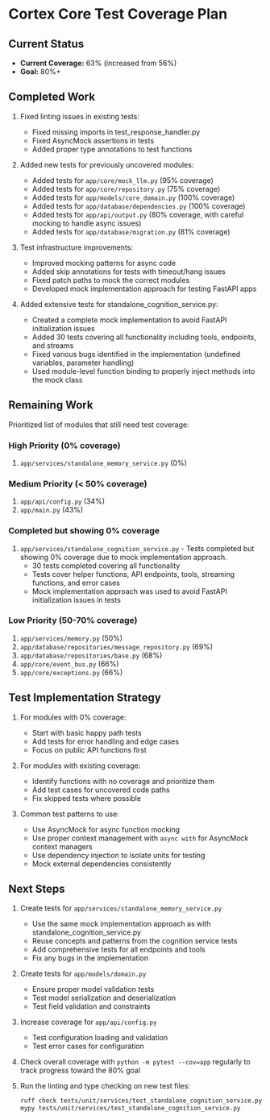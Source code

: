 # Cortex Core Test Coverage Plan

## Current Status

- **Current Coverage:** 63% (increased from 56%)
- **Goal:** 80%+

## Completed Work

1. Fixed linting issues in existing tests:
   - Fixed missing imports in test_response_handler.py
   - Fixed AsyncMock assertions in tests
   - Added proper type annotations to test functions

2. Added new tests for previously uncovered modules:
   - Added tests for `app/core/mock_llm.py` (95% coverage)
   - Added tests for `app/core/repository.py` (75% coverage)
   - Added tests for `app/models/core_domain.py` (100% coverage)
   - Added tests for `app/database/dependencies.py` (100% coverage)
   - Added tests for `app/api/output.py` (80% coverage, with careful mocking to handle async issues)
   - Added tests for `app/database/migration.py` (81% coverage)

3. Test infrastructure improvements:
   - Improved mocking patterns for async code
   - Added skip annotations for tests with timeout/hang issues
   - Fixed patch paths to mock the correct modules
   - Developed mock implementation approach for testing FastAPI apps

4. Added extensive tests for standalone_cognition_service.py:
   - Created a complete mock implementation to avoid FastAPI initialization issues
   - Added 30 tests covering all functionality including tools, endpoints, and streams
   - Fixed various bugs identified in the implementation (undefined variables, parameter handling)
   - Used module-level function binding to properly inject methods into the mock class

## Remaining Work

Prioritized list of modules that still need test coverage:

### High Priority (0% coverage)
1. `app/services/standalone_memory_service.py` (0%)

### Medium Priority (< 50% coverage)
1. `app/api/config.py` (34%)
2. `app/main.py` (43%)

### Completed but showing 0% coverage
1. `app/services/standalone_cognition_service.py` - Tests completed but showing 0% coverage due to mock implementation approach.
   - 30 tests completed covering all functionality
   - Tests cover helper functions, API endpoints, tools, streaming functions, and error cases
   - Mock implementation approach was used to avoid FastAPI initialization issues in tests

### Low Priority (50-70% coverage)
1. `app/services/memory.py` (50%)
2. `app/database/repositories/message_repository.py` (69%)
3. `app/database/repositories/base.py` (68%)
4. `app/core/event_bus.py` (66%)
5. `app/core/exceptions.py` (66%)

## Test Implementation Strategy

1. For modules with 0% coverage:
   - Start with basic happy path tests
   - Add tests for error handling and edge cases
   - Focus on public API functions first

2. For modules with existing coverage:
   - Identify functions with no coverage and prioritize them
   - Add test cases for uncovered code paths
   - Fix skipped tests where possible

3. Common test patterns to use:
   - Use AsyncMock for async function mocking
   - Use proper context management with `async with` for AsyncMock context managers
   - Use dependency injection to isolate units for testing
   - Mock external dependencies consistently

## Next Steps

1. Create tests for `app/services/standalone_memory_service.py`
   - Use the same mock implementation approach as with standalone_cognition_service.py
   - Reuse concepts and patterns from the cognition service tests
   - Add comprehensive tests for all endpoints and tools
   - Fix any bugs in the implementation

2. Create tests for `app/models/domain.py`
   - Ensure proper model validation tests
   - Test model serialization and deserialization
   - Test field validation and constraints

4. Increase coverage for `app/api/config.py`
   - Test configuration loading and validation
   - Test error cases for configuration

5. Check overall coverage with `python -m pytest --cov=app` regularly to track progress toward the 80% goal

6. Run the linting and type checking on new test files:
   ```bash
   ruff check tests/unit/services/test_standalone_cognition_service.py
   mypy tests/unit/services/test_standalone_cognition_service.py
   ```